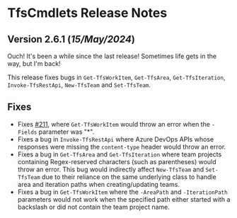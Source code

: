 # TfsCmdlets Release Notes

## Version 2.6.1 (_15/May/2024_)

Ouch! It's been a while since the last release! Sometimes life gets in the way, but I'm back!

This release fixes bugs in `Get-TfsWorkItem`, `Get-TfsArea`, `Get-TfsIteration`, `Invoke-TfsRestApi`, `New-TfsTeam` and `Set-TfsTeam`.

## Fixes

* Fixes [#211](https://github.com/igoravl/TfsCmdlets/issues/211), where `Get-TfsWorkItem` would throw an error when the `-Fields` parameter was "*".
* Fixes a bug in `Invoke-TfsRestApi` where Azure DevOps APIs whose responses were missing the `content-type` header would throw an error.
* Fixes a bug in `Get-TfsArea` and `Get-TfsIteration` where team projects containing Regex-reserved characters (such as parentheses) would throw an error. This bug would indirectly affect `New-TfsTeam` and `Set-TfsTeam` due to their reliance on the same underlying class to handle area and iteration paths when creating/updating teams.
* Fixes a bug in `Get-TfsWorkItem` where the `-AreaPath` and `-IterationPath` parameters would not work when the specified path either started with a backslash or did not contain the team project name.
